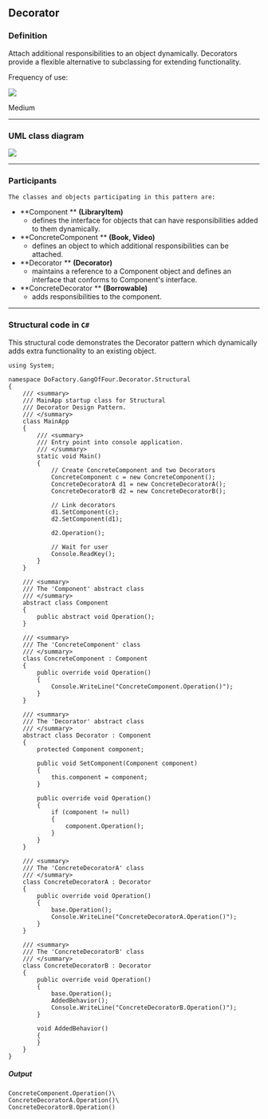 ## Decorator

### Definition

Attach additional responsibilities to an object dynamically. Decorators provide a flexible alternative to subclassing for extending functionality.

Frequency of use:

![](https://www.dofactory.com/images/patterns/use_medium.jpg)

Medium

* * *

### UML class diagram

![](https://www.dofactory.com/images/diagrams/net/decorator.gif)

* * *

### Participants

    The classes and objects participating in this pattern are:

-   **Component **  **(LibraryItem)**
    -   defines the interface for objects that can have responsibilities added to them dynamically.
-   **ConcreteComponent **  **(Book, Video)**
    -   defines an object to which additional responsibilities can be attached.
-   **Decorator **  **(Decorator)**
    -   maintains a reference to a Component object and defines an interface that conforms to Component's interface.
-   **ConcreteDecorator **  **(Borrowable)**
    -   adds responsibilities to the component.

* * *

### Structural code in `C#`

This structural code demonstrates the Decorator pattern which dynamically adds extra functionality to an existing object.

    using System;

    namespace DoFactory.GangOfFour.Decorator.Structural
    {
        /// <summary>
        /// MainApp startup class for Structural 
        /// Decorator Design Pattern.
        /// </summary>
        class MainApp
        {
            /// <summary>
            /// Entry point into console application.
            /// </summary>
            static void Main()
            {
                // Create ConcreteComponent and two Decorators
                ConcreteComponent c = new ConcreteComponent();
                ConcreteDecoratorA d1 = new ConcreteDecoratorA();
                ConcreteDecoratorB d2 = new ConcreteDecoratorB();

                // Link decorators
                d1.SetComponent(c);
                d2.SetComponent(d1);

                d2.Operation();

                // Wait for user
                Console.ReadKey();
            }
        }

        /// <summary>
        /// The 'Component' abstract class
        /// </summary>
        abstract class Component
        {
            public abstract void Operation();
        }

        /// <summary>
        /// The 'ConcreteComponent' class
        /// </summary>
        class ConcreteComponent : Component
        {
            public override void Operation()
            {
                Console.WriteLine("ConcreteComponent.Operation()");
            }
        }

        /// <summary>
        /// The 'Decorator' abstract class
        /// </summary>
        abstract class Decorator : Component
        {
            protected Component component;

            public void SetComponent(Component component)
            {
                this.component = component;
            }

            public override void Operation()
            {
                if (component != null)
                {
                    component.Operation();
                }
            }
        }

        /// <summary>
        /// The 'ConcreteDecoratorA' class
        /// </summary>
        class ConcreteDecoratorA : Decorator
        {
            public override void Operation()
            {
                base.Operation();
                Console.WriteLine("ConcreteDecoratorA.Operation()");
            }
        }

        /// <summary>
        /// The 'ConcreteDecoratorB' class
        /// </summary>
        class ConcreteDecoratorB : Decorator
        {
            public override void Operation()
            {
                base.Operation();
                AddedBehavior();
                Console.WriteLine("ConcreteDecoratorB.Operation()");
            }

            void AddedBehavior()
            {
            }
        }
    }

##### Output

    ConcreteComponent.Operation()\
    ConcreteDecoratorA.Operation()\
    ConcreteDecoratorB.Operation()
